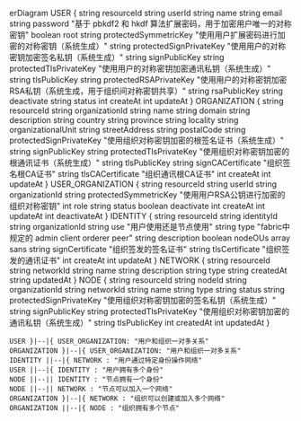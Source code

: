 erDiagram
    USER {
        string  resourceId
        string  userId
        string  name
        string  email
        string  password "基于 pbkdf2 和 hkdf 算法扩展密码，用于加密用户唯一的对称密钥"
        boolean root
        string  protectedSymmetricKey "使用用户扩展密码进行加密的对称密钥（系统生成）"
        string  protectedSignPrivateKey "使用用户的对称密钥加密签名私钥（系统生成）"
        string  signPublicKey
        string  protectedTlsPrivateKey "使用用户的对称密钥加密通讯私钥（系统生成）"
        string  tlsPublicKey
        string  protectedRSAPrivateKey "使用用户的对称密钥加密RSA私钥（系统生成，用于组织间对称密钥共享）"
        string  rsaPublicKey
        string  deactivate
        string  status
        int     createAt
        int     updateAt
    }
    ORGANIZATION {
        string resourceId
        string organizationId
        string name
        string domain
        string description
        string country
        string province
        string locality
        string organizationalUnit
        string streetAddress
        string postalCode
        string protectedSignPrivateKey "使用组织对称密钥加密的根签名证书（系统生成）"
        string signPublicKey
        string protectedTlsPrivateKey "使用组织对称密钥加密的根通讯证书（系统生成）"
        string tlsPublicKey
        string signCACertificate "组织签名根CA证书"
        string tlsCACertificate "组织通讯根CA证书"
        int    createAt
        int    updateAt
    }
    USER_ORGANIZATION {
        string  resourceId
        string  userId
        string  organizationId
        string  protectedSymmetricKey "使用用户RSA公钥进行加密的组织对称密钥"
        int     role
        string  status
        boolean deactivate
        int     createAt
        int     updateAt
        int     deactivateAt
    }
    IDENTITY {
        string  resourceId
        string  identityId
        string  organizationId
        string  use "用户使用还是节点使用"
        string  type "fabric中规定的 admin client orderer peer"
        string  description
        boolean nodeOUs
        array   sans
        string  signCertificate "组织签发的签名证书"
        string  tlsCertificate "组织签发的通讯证书"
        int     createAt
        int     updateAt
    }
    NETWORK {
        string resourceId
        string networkId
        string name
        string description
        string type
        string createdAt
        string updatedAt
    }
    NODE {
        string  resourceId
        string  nodeId
        string  organizationId
        string  networkId
        string  name
        string  type
        string  status
        string  protectedSignPrivateKey "使用组织对称密钥加密的签名私钥（系统生成）"
        string  signPublicKey
        string  protectedTlsPrivateKey "使用组织对称密钥加密的通讯私钥（系统生成）"
        string  tlsPublicKey
        int     createdAt
        int     updatedAt
    }

    USER }|--|{ USER_ORGANIZATION: "用户和组织一对多关系"
    ORGANIZATION }|--|{ USER_ORGANIZATION: "用户和组织一对多关系"
    IDENTITY ||--|{ NETWORK : "用户通过特定身份操作网络"
    USER ||--|{ IDENTITY : "用户拥有多个身份"
    NODE ||--|| IDENTITY : "节点拥有一个身份"
    NODE ||--|| NETWORK : "节点可以加入一个网络"
    ORGANIZATION }|--|{ NETWORK : "组织可以创建或加入多个网络"
    ORGANIZATION ||--|{ NODE : "组织拥有多个节点"